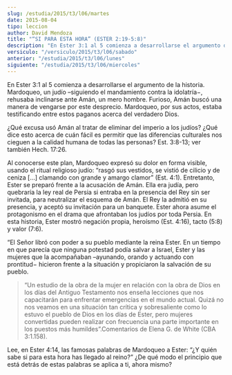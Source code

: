 ```yaml
---
slug: /estudia/2015/t3/l06/martes
date: 2015-08-04
tipo: leccion
author: David Mendoza
title: "“SI PARA ESTA HORA” (ESTER 2:19-5:8)"
description: "En Ester 3:1 al 5 comienza a desarrollarse el argumento de la historia. Mardoqueo, un judío –siguiendo el mandamiento contra la idolatría−, rehusaba inclinarse ante Amán, un mero hombre. Furioso, Amán buscó una manera de vengarse por este desprecio."
versiculo: "/versiculo/2015/t3/l06/sabado"
anterior: "/estudia/2015/t3/l06/lunes"
siguiente: "/estudia/2015/t3/l06/miercoles"
---
```


En Ester 3:1 al 5 comienza a desarrollarse el argumento de la historia. Mardoqueo, un judío –siguiendo el mandamiento contra la idolatría−, rehusaba inclinarse ante Amán, un mero hombre. Furioso, Amán buscó una manera de vengarse por este desprecio. Mardoqueo, por sus actos, estaba testificando entre estos paganos acerca del verdadero Dios.

¿Qué excusa usó Amán al tratar de eliminar del imperio a los judíos? ¿Qué dice esto acerca de cuán fácil es permitir que las diferencias culturales nos cieguen a la calidad humana de todas las personas? Est. 3:8-13; ver también Hech. 17:26.

Al conocerse este plan, Mardoqueo expresó su dolor en forma visible, usando el ritual religioso judío: “rasgó sus vestidos, se vistió de cilicio y de ceniza [...] clamando con grande y amargo clamor” (Est. 4:1). Entretanto, Ester se preparó frente a la acusación de Amán. Ella era judía, pero quebraría la ley real de Persia si entraba en la presencia del Rey sin ser invitada, para neutralizar el esquema de Amán. El Rey la admitió en su presencia, y aceptó su invitación para un banquete. Ester ahora asume el protagonismo en el drama que afrontaban los judíos por toda Persia. En esta historia, Ester mostró negación propia, heroísmo (Est. 4:16), tacto (5:8) y valor (7:6).

“El Señor libró con poder a su pueblo mediante la reina Ester. En un tiempo en que parecía que ninguna potestad podía salvar a Israel, Ester y las mujeres que la acompañaban –ayunando, orando y actuando con prontitud− hicieron frente a la situación y propiciaron la salvación de su pueblo.

> “Un estudio de la obra de la mujer en relación con la obra de Dios en los días del Antiguo Testamento nos enseña lecciones que nos capacitarán para enfrentar emergencias en el mundo actual. Quizá no nos veamos en una situación tan crítica y sobresaliente como lo estuvo el pueblo de Dios en los días de Ester, pero mujeres convertidas pueden realizar con frecuencia una parte importante en los puestos más humildes”.Comentarios de Elena G. de White (CBA 3:1.158).

Lee, en Ester 4:14, las famosas palabras de Mardoqueo a Ester: “¿Y quién sabe si para esta hora has llegado al reino?” ¿De qué modo el principio que está detrás de estas palabras se aplica a ti, ahora mismo?
